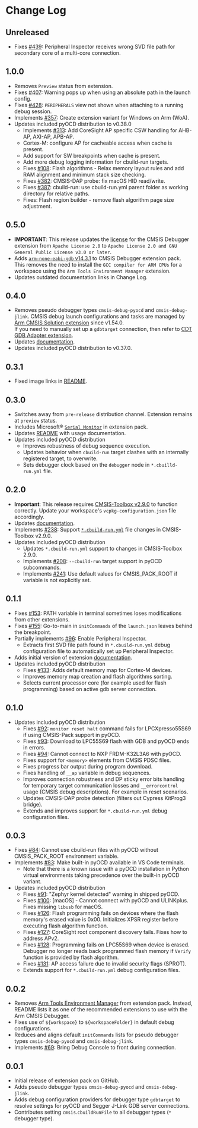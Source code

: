 # Change Log

## Unreleased

- Fixes [#439](https://github.com/Open-CMSIS-Pack/vscode-cmsis-debugger/issues/439): Peripheral Inspector receives wrong SVD file path for secondary core of a multi-core connection.

## 1.0.0

- Removes `Preview` status from extension.
- Fixes [#407](https://github.com/Open-CMSIS-Pack/vscode-cmsis-debugger/issues/407): Warning pops up when using an absolute path in the launch config.
- Fixes [#428](https://github.com/Open-CMSIS-Pack/vscode-cmsis-debugger/issues/428): `PERIPHERALS` view not shown when attaching to a running debug session.
- Implements [#357](https://github.com/Open-CMSIS-Pack/vscode-cmsis-debugger/issues/357): Create extension variant for Windows on Arm (WoA).
- Updates included pyOCD distribution to v0.38.0
    - Implements [#313](https://github.com/Open-CMSIS-Pack/vscode-cmsis-debugger/issues/313): Add CoreSight AP specific CSW handling for AHB-AP, AXI-AP, APB-AP.
    - Cortex-M: configure AP for cacheable access when cache is present.
    - Add support for SW breakpoints when cache is present.
    - Add more debug logging information for cbuild-run targets.
    - Fixes [#108](https://github.com/Open-CMSIS-Pack/vscode-cmsis-debugger/issues/108): Flash algorithms - Relax memory layout rules and add RAM alignment and minimum stack size checking.
    - Fixes [#382](https://github.com/Open-CMSIS-Pack/vscode-cmsis-debugger/issues/382): CMSIS-DAP probe: fix macOS HID read/write.
    - Fixes [#387](https://github.com/Open-CMSIS-Pack/vscode-cmsis-debugger/issues/387): cbuild-run: use cbuild-run.yml parent folder as working directory for relative paths.
    - Fixes: Flash region builder - remove flash algorithm page size adjustment.

## 0.5.0

- **IMPORTANT**: This release updates the [license](https://github.com/Open-CMSIS-Pack/vscode-cmsis-debugger/blob/main/LICENSE) for the CMSIS Debugger extension from `Apache License 2.0` to `Apache License 2.0 and GNU General Public License v3.0 or later`.
- Adds [`arm-none-eabi-gdb` v14.3.1](https://artifacts.tools.arm.com/arm-none-eabi-gdb/14.3.1/) to CMSIS Debugger extension pack. This removes
the need to install the `GCC compiler for ARM CPUs` for a workspace using the
`Arm Tools Environment Manager` extension.
- Updates outdated documentation links in Change Log.

## 0.4.0

- Removes pseudo debugger types `cmsis-debug-pyocd` and `cmsis-debug-jlink`.
CMSIS debug launch configurations and tasks are managed by
[Arm CMSIS Solution extension](https://marketplace.visualstudio.com/items?itemName=Arm.cmsis-csolution)
since v1.54.0.  
If you need to manually set up a `gdbtarget` connection, then refer to
[CDT GDB Adapter extension](https://marketplace.visualstudio.com/items?itemName=eclipse-cdt.cdt-gdb-vscode).
- Updates [documentation](https://marketplace.visualstudio.com/items?itemName=Arm.vscode-cmsis-debugger).
- Updates included pyOCD distribution to v0.37.0.

## 0.3.1

- Fixed image links in [README](https://marketplace.visualstudio.com/items?itemName=Arm.vscode-cmsis-debugger).

## 0.3.0

- Switches away from `pre-release` distribution channel. Extension remains at `preview` status.
- Includes Microsoft® [`Serial Monitor`](https://marketplace.visualstudio.com/items?itemName=ms-vscode.vscode-serial-monitor)
in extension pack.
- Updates [README](https://marketplace.visualstudio.com/items?itemName=Arm.vscode-cmsis-debugger) with usage documentation.
- Updates included pyOCD distribution
    - Improves robustness of debug sequence execution.
    - Updates behavior when `cbuild-run` target clashes with an internally registered target, to overwrite.
    - Sets debugger clock based on the `debugger` node in `*.cbuilld-run.yml` file.

## 0.2.0

- **Important**: This release requires
[CMSIS-Toolbox v2.9.0](https://github.com/Open-CMSIS-Pack/cmsis-toolbox/releases/tag/2.9.0)
to function correctly. Update your workspace's `vcpkg-configuration.json` file accordingly.
- Updates [documentation](https://marketplace.visualstudio.com/items?itemName=Arm.vscode-cmsis-debugger).
- Implements [#238](https://github.com/Open-CMSIS-Pack/vscode-cmsis-debugger/issues/238): Support
[`*.cbuild-run.yml`](https://open-cmsis-pack.github.io/cmsis-toolbox/YML-CBuild-Format/#file-structure-of-cbuild-runyml)
file changes in CMSIS-Toolbox v2.9.0.
- Updates included pyOCD distribution
    - Updates `*.cbuild-run.yml` support to changes in CMSIS-Toolbox 2.9.0.
    - Implements [#208](https://github.com/Open-CMSIS-Pack/vscode-cmsis-debugger/issues/208):
    `--cbuild-run` target support in pyOCD subcommands.
    - Implements [#241](https://github.com/Open-CMSIS-Pack/vscode-cmsis-debugger/issues/241):
    Use default values for CMSIS_PACK_ROOT if variable is not explicitly set.

## 0.1.1

- Fixes [#153](https://github.com/Open-CMSIS-Pack/vscode-cmsis-debugger/issues/153): PATH variable in terminal sometimes
loses modifications from other extensions.
- Fixes [#155](https://github.com/Open-CMSIS-Pack/vscode-cmsis-debugger/issues/155): Go-to-main in `initCommands` of the
`launch.json` leaves behind the breakpoint.
- Partially implements [#96](https://github.com/Open-CMSIS-Pack/vscode-cmsis-debugger/issues/96): Enable Peripheral
Inspector.
    - Extracts first SVD file path found in `*.cbuild-run.yml` debug configuration file to automatically set up
  Peripheral Inspector.
- Adds initial version of extension [documentation](https://marketplace.visualstudio.com/items?itemName=Arm.vscode-cmsis-debugger).
- Updates included pyOCD distribution
    - Fixes [#133](https://github.com/Open-CMSIS-Pack/vscode-cmsis-debugger/issues/133): Adds default memory map for
    Cortex-M devices.
    - Improves memory map creation and flash algorithms sorting.
    - Selects current processor core (for example used for flash programming) based on active gdb server connection.

## 0.1.0

- Updates included pyOCD distribution
    - Fixes [#92](https://github.com/Open-CMSIS-Pack/vscode-cmsis-debugger/issues/92): `monitor reset halt` command
    fails for LPCXpresso55S69 if using CMSIS-Pack support in pyOCD.
    - Fixes [#93](https://github.com/Open-CMSIS-Pack/vscode-cmsis-debugger/issues/93): Download to LPC55S69 flash with
    GDB and pyOCD ends in errors.
    - Fixes [#94](https://github.com/Open-CMSIS-Pack/vscode-cmsis-debugger/issues/94): Cannot connect to
    NXP FRDM-K32L3A6 with pyOCD.
    - Fixes support for `<memory>` elements from CMSIS PDSC files.
    - Fixes progress bar output during program download.
    - Fixes handling of `__ap` variable in debug sequences.
    - Improves connection robustness and DP sticky error bits handling for temporary target communication losses and
    `__errorcontrol` usage (CMSIS debug descriptions). For example in reset scenarios.
    - Updates CMSIS-DAP probe detection (filters out Cypress KitProg3 bridge).
    - Extends and improves support for `*.cbuild-run.yml` debug configuration files.

## 0.0.3

- Fixes [#84](https://github.com/Open-CMSIS-Pack/vscode-cmsis-debugger/issues/84): Cannot use cbuild-run files with
pyOCD without CMSIS_PACK_ROOT environment variable.
- Implements [#83](https://github.com/Open-CMSIS-Pack/vscode-cmsis-debugger/issues/83): Make built-in pyOCD available
in VS Code terminals.
    - Note that there is a known issue with a pyOCD installation in Python virtual environments taking precedence over
    the built-in pyOCD variant.
- Updates included pyOCD distribution
    - Fixes [#91](https://github.com/Open-CMSIS-Pack/vscode-cmsis-debugger/issues/91): "Zephyr kernel detected" warning
    in shipped pyOCD.
    - Fixes [#100](https://github.com/Open-CMSIS-Pack/vscode-cmsis-debugger/issues/100): [macOS] - Cannot connect with
    pyOCD and ULINKplus. Fixes missing `libusb` for macOS.
    - Fixes [#126](https://github.com/Open-CMSIS-Pack/vscode-cmsis-debugger/issues/126): Flash programming fails on
    devices where the flash memory's erased value is 0x00. Initializes XPSR register before executing flash algorithm
    function.
    - Fixes [#127](https://github.com/Open-CMSIS-Pack/vscode-cmsis-debugger/issues/127): CoreSight root component
    discovery fails. Fixes how to address APv2.
    - Fixes [#128](https://github.com/Open-CMSIS-Pack/vscode-cmsis-debugger/issues/128): Programming fails on LPC55S69
    when device is erased. Debugger no longer reads back programmed flash memory if `Verify` function is
    provided by flash algorithm.
    - Fixes [#131](https://github.com/Open-CMSIS-Pack/vscode-cmsis-debugger/issues/131):
    AP access failure due to invalid security flags (SPROT).
    - Extends support for `*.cbuild-run.yml` debug configuration files.

## 0.0.2

- Removes [Arm Tools Environment Manager](https://marketplace.visualstudio.com/items?itemName=Arm.environment-manager)
from extension pack. Instead, README lists it as one of the recommended extensions to use with the Arm CMSIS Debugger.
- Fixes use of `${workspace}` to `${workspaceFolder}` in default debug configurations.
- Reduces and aligns default `initCommands` lists for pseudo debugger types `cmsis-debug-pyocd`
and `cmsis-debug-jlink`.
- Implements [#69](https://github.com/Open-CMSIS-Pack/vscode-cmsis-debugger/issues/69): Bring Debug Console to
front during connection.

## 0.0.1

- Initial release of extension pack on GitHub.
- Adds pseudo debugger types `cmsis-debug-pyocd` and `cmsis-debug-jlink`.
- Adds debug configuration providers for debugger type `gdbtarget` to resolve settings for pyOCD and Segger J-Link
GDB server connections.
- Contributes setting `cmsis`.`cbuildRunFile` to all debugger types (`*` debugger type).

